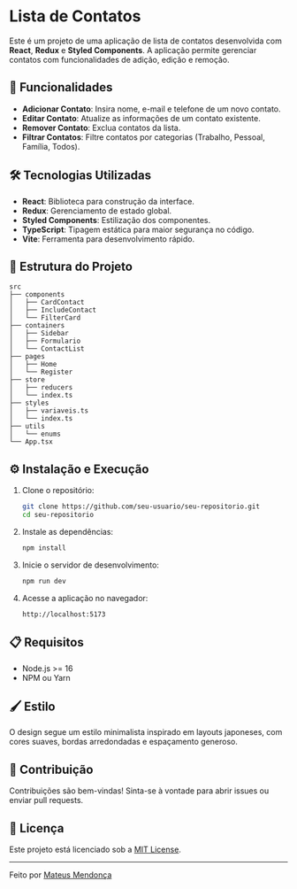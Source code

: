 # Lista de Contatos

Este é um projeto de uma aplicação de lista de contatos desenvolvida com **React**, **Redux** e **Styled Components**. A aplicação permite gerenciar contatos com funcionalidades de adição, edição e remoção.


## 🚀 Funcionalidades

- **Adicionar Contato**: Insira nome, e-mail e telefone de um novo contato.
- **Editar Contato**: Atualize as informações de um contato existente.
- **Remover Contato**: Exclua contatos da lista.
- **Filtrar Contatos**: Filtre contatos por categorias (Trabalho, Pessoal, Família, Todos).

## 🛠️ Tecnologias Utilizadas

- **React**: Biblioteca para construção da interface.
- **Redux**: Gerenciamento de estado global.
- **Styled Components**: Estilização dos componentes.
- **TypeScript**: Tipagem estática para maior segurança no código.
- **Vite**: Ferramenta para desenvolvimento rápido.

## 📂 Estrutura do Projeto

```plaintext
src
├── components
│   ├── CardContact
│   ├── IncludeContact
│   └── FilterCard
├── containers
│   ├── Sidebar
│   ├── Formulario
│   └── ContactList
├── pages
│   ├── Home
│   └── Register
├── store
│   ├── reducers
│   └── index.ts
├── styles
│   ├── variaveis.ts
│   └── index.ts
├── utils
│   └── enums
└── App.tsx
```

## ⚙️ Instalação e Execução

1. Clone o repositório:
   ```bash
   git clone https://github.com/seu-usuario/seu-repositorio.git
   cd seu-repositorio
   ```

2. Instale as dependências:
   ```bash
   npm install
   ```

3. Inicie o servidor de desenvolvimento:
   ```bash
   npm run dev
   ```

4. Acesse a aplicação no navegador:
   ```
   http://localhost:5173
   ```

## 📋 Requisitos

- Node.js >= 16
- NPM ou Yarn

## 🖌️ Estilo

O design segue um estilo minimalista inspirado em layouts japoneses, com cores suaves, bordas arredondadas e espaçamento generoso.

## 🤝 Contribuição

Contribuições são bem-vindas! Sinta-se à vontade para abrir issues ou enviar pull requests.

## 📜 Licença

Este projeto está licenciado sob a [MIT License](./LICENSE).

---

Feito  por [Mateus Mendonça](https://github.com/mateusmalves)